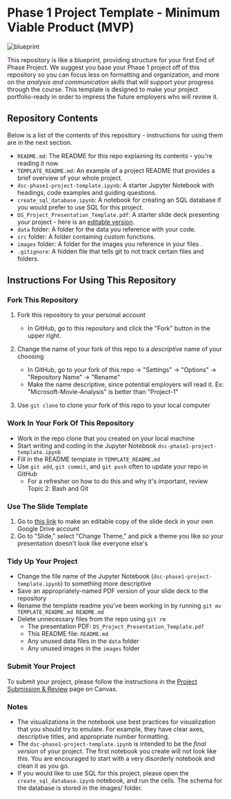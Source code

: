 # Phase 1 Project Template - Minimum Viable Product (MVP)

![blueprint](images/blueprint.png)

This repository is like a blueprint, providing structure for your first End of Phase Project. We suggest you base your Phase 1 project off of this repository so you can focus less on formatting and organization, and more on the _analysis and communication skills_ that will support your progress through the course. This template is designed to make your project portfolio-ready in order to impress the future employers who will review it. 

## Repository Contents

Below is a list of the contents of this repository - instructions for using them are in the next section.

- `README.md`: The README for this repo explaining its contents - you're reading it now.
- `TEMPLATE_README.md`: An example of a project README that provides a brief overview of your whole project.
- `dsc-phase1-project-template.ipynb`: A starter Jupyter Notebook with headings, code examples and guiding questions.
- `create_sql_database.ipynb`: A notebook for creating an SQL database if you would prefer to use SQL for this project.
- `DS_Project_Presentation_Template.pdf`: A starter slide deck presenting your project - here is an [editable version](https://docs.google.com/presentation/d/1PaiH1bleXnhiPjTPsAXQSiAK0nkaRlseQIr_Yb-0mz0/copy).
- `data` folder: A folder for the data you reference with your code.
- `src` folder: A folder containing custom functions.
- `images` folder: A folder for the images you reference in your files .
- `.gitignore`: A hidden file that tells git to not track certain files and folders.

## Instructions For Using This Repository

### Fork This Repository

1. Fork this repository to your personal account
   - In GitHub, go to this repository and click the "Fork" button in the upper right.
   
2. Change the name of your fork of this repo to a _descriptive_ name of your choosing
   - In GitHub, go to your fork of this repo -> "Settings" -> "Options" -> "Repository Name" -> "Rename"
   - Make the name descriptive, since potential employers will read it. Ex: "Microsoft-Movie-Analysis" is better than "Project-1"

3. Use `git clone` to clone your fork of this repo to your local computer

### Work In Your Fork Of This Repository

- Work in the repo clone that you created on your local machine
- Start writing and coding in the Jupyter Notebook `dsc-phase1-project-template.ipynb`
- Fill in the README template in `TEMPLATE_README.md`
- Use `git add`, `git commit`, and `git push` often to update your repo in GitHub
   - For a refresher on how to do this and why it's important, review Topic 2: Bash and Git

### Use The Slide Template

1. Go to [this link](https://docs.google.com/presentation/d/1PaiH1bleXnhiPjTPsAXQSiAK0nkaRlseQIr_Yb-0mz0/copy) to make an editable copy of the slide deck in your own Google Drive account
2. Go to "Slide," select "Change Theme," and pick a theme you like so your presentation doesn't look like everyone else's

### Tidy Up Your Project

- Change the file name of the Jupyter Notebook (`dsc-phase1-project-template.ipynb`) to something more descriptive
- Save an appropriately-named PDF version of your slide deck to the repository
- Rename the template readme you've been working in by running `git mv TEMPLATE_README.md README.md`
- Delete unnecessary files from the repo using `git rm`
   - The presentation PDF: `DS_Project_Presentation_Template.pdf`
   - This README file: `README.md`
   - Any unused data files in the `data` folder
   - Any unused images in the `images` folder

### Submit Your Project

To submit your project, please follow the instructions in the [Project Submission & Review](https://learning.flatironschool.com/courses/1384/pages/project-submission-and-review-online?module_item_id=91641) page on Canvas.


### Notes

- The visualizations in the notebook use best practices for visualization that you should try to emulate. For example, they have clear axes, descriptive titles, and appropriate number formatting.
- The `dsc-phase1-project-template.ipynb` is intended to be the _final version_ of your project. The first notebook you create will not look like this. You are encouraged to start with a very disorderly notebook and clean it as you go.
- If you would like to use SQL for this project, please open the `create_sql_database.ipynb` notebook, and run the cells. The schema for the database is stored in the images/ folder.
